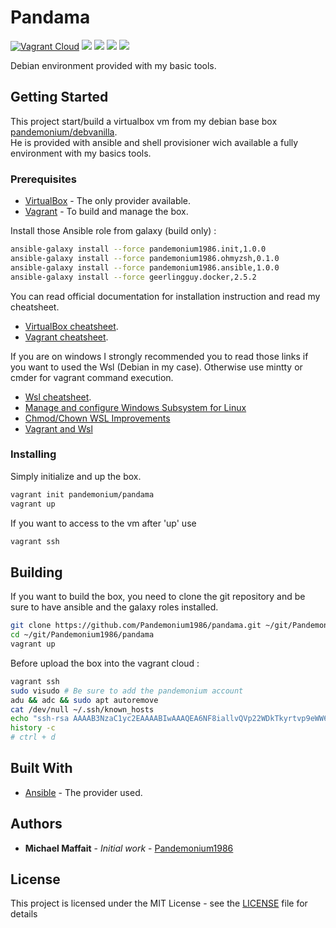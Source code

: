 # Pandama

[![Vagrant Cloud](https://img.shields.io/badge/vagrant-pandama-lightgrey.svg)](https://app.vagrantup.com/pandemonium/boxes/pandama)
![](https://img.shields.io/github/release/Pandemonium1986/pandama.svg)
![](https://img.shields.io/github/repo-size/Pandemonium1986/pandama.svg)
![](https://img.shields.io/github/release-date/Pandemonium1986/pandama.svg)
![](https://img.shields.io/github/license/Pandemonium1986/pandama.svg)

Debian environment provided with my basic tools.  

## Getting Started

This project start/build a virtualbox vm from my debian base box [pandemonium/debvanilla](https://app.vagrantup.com/pandemonium/boxes/debvanilla).  
He is provided with ansible and shell provisioner wich available a fully environment with my basics tools.

### Prerequisites

-   [VirtualBox](https://www.virtualbox.org/wiki/Downloads) - The only provider available.
-   [Vagrant](https://www.vagrantup.com/downloads.html) - To build and manage the box.

Install those Ansible role from galaxy (build only) :

```sh
ansible-galaxy install --force pandemonium1986.init,1.0.0
ansible-galaxy install --force pandemonium1986.ohmyzsh,0.1.0
ansible-galaxy install --force pandemonium1986.ansible,1.0.0
ansible-galaxy install --force geerlingguy.docker,2.5.2
```

You can read official documentation for installation instruction and read my cheatsheet.  

-   [VirtualBox cheatsheet](https://github.com/Pandemonium1986/cheatsheet/blob/master/Vagrant.md).  
-   [Vagrant cheatsheet](https://github.com/Pandemonium1986/cheatsheet/blob/master/VirtualBox.md).  

If you are on windows I strongly recommended you to read those links if you want to used the Wsl (Debian in my case). Otherwise use mintty or cmder for vagrant command execution.

-   [Wsl cheatsheet](https://github.com/Pandemonium1986/cheatsheet/blob/master/Wsl.md).  
-   [Manage and configure Windows Subsystem for Linux](https://docs.microsoft.com/en-us/windows/wsl/wsl-config#set-wsl-launch-settings)  
-   [Chmod/Chown WSL Improvements](https://blogs.msdn.microsoft.com/commandline/2018/01/12/chmod-chown-wsl-improvements/)
-   [Vagrant and Wsl](https://www.vagrantup.com/docs/other/wsl.html)

### Installing

Simply initialize and up the box.

```sh
vagrant init pandemonium/pandama
vagrant up
```

If you want to access to the vm after 'up' use

```sh
vagrant ssh
```

## Building

If you want to build the box, you need to clone the git repository and be sure to have ansible and the galaxy roles installed.

```sh
git clone https://github.com/Pandemonium1986/pandama.git ~/git/Pandemonium1986/pandama
cd ~/git/Pandemonium1986/pandama
vagrant up
```

Before upload the box into the vagrant cloud :

```sh
vagrant ssh
sudo visudo # Be sure to add the pandemonium account
adu && adc && sudo apt autoremove
cat /dev/null ~/.ssh/known_hosts
echo "ssh-rsa AAAAB3NzaC1yc2EAAAABIwAAAQEA6NF8iallvQVp22WDkTkyrtvp9eWW6A8YVr+kz4TjGYe7gHzIw+niNltGEFHzD8+v1I2YJ6oXevct1YeS0o9HZyN1Q9qgCgzUFtdOKLv6IedplqoPkcmF0aYet2PkEDo3MlTBckFXPITAMzF8dJSIFo9D8HfdOV0IAdx4O7PtixWKn5y2hMNG0zQPyUecp4pzC6kivAIhyfHilFR61RGL+GPXQ2MWZWFYbAGjyiYJnAmCP3NOTd0jMZEnDkbUvxhMmBYSdETk1rRgm+R4LOzFUGaHqHDLKLX+FIPKcF96hrucXzcWyLbIbEgE98OHlnVYCzRdK8jlqm8tehUc9c9WhQ== vagrant insecure public key" > ~/.ssh/authorized_keys  
history -c
# ctrl + d
```

## Built With

-   [Ansible](https://docs.ansible.com/ansible/latest/installation_guide/intro_installation.html) - The provider used.

## Authors

-   **Michael Maffait** - _Initial work_ - [Pandemonium1986](https://github.com/Pandemonium1986)

## License

This project is licensed under the MIT License - see the [LICENSE](./LICENSE) file for details
